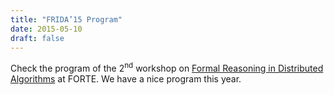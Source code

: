 ```yaml
---
title: "FRIDA’15 Program"
date: 2015-05-10
draft: false
---
```

<p>Check the program of the 2<sup>nd</sup> workshop on <a href="http://discotec2015.inria.fr/workshops/frida-2015/">Formal Reasoning in Distributed Algorithms</a> at FORTE. We have a nice program this year.</p>
